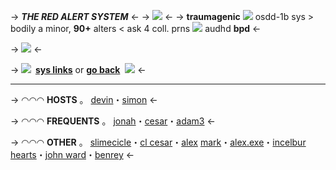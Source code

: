 -> ***THE RED ALERT SYSTEM*** <-
-> ![](https://media.discordapp.net/attachments/1066324282407407646/1132174480672829510/blur_edges.png?width=250&height=250) <-
-> **traumagenic** ![](https://cdn.discordapp.com/attachments/817835079946600498/1120250675612364900/IMG_3121.gif) osdd-1b sys 
\> bodily a minor, **90+** alters <
ask 4 coll. prns ![](https://cdn.discordapp.com/attachments/817835079946600498/1120250675293605898/IMG_3122.gif) audhd **bpd** <-

-> ![](https://cdn.discordapp.com/attachments/804978370050916362/1116191061358956584/IMG_9560.gif) <-

-> **![](https://64.media.tumblr.com/tumblr_lkl6btmqfw1qfamg6.gif)  [sys links](redalertsys-l)** or **[go back](https://rentry.org/redalertsys)**  ![](https://64.media.tumblr.com/tumblr_lkl6btmqfw1qfamg6.gif) <-

***

-> ◠◠◠   **HOSTS**   。
[devin](alternatecesar)・[simon](doomings) <-

-> ◠◠◠   **FREQUENTS**   。
[jonah](paranormalz)・[cesar](cesar_torres)・[adam3](alternateadam) <-

-> ◠◠◠   **OTHER**   。
[slimecicle](generationslost)・[cl cesar](skydela)・[alex](alexkister)
[mark](mark_heathcliff)・[alex.exe](alexexe)・[incelbur](incel-bur)
[hearts](lovings)・[john ward](john-ward)・[benrey](passport) <-